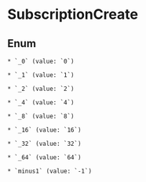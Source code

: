 
# SubscriptionCreate

## Enum


    * `_0` (value: `0`)

    * `_1` (value: `1`)

    * `_2` (value: `2`)

    * `_4` (value: `4`)

    * `_8` (value: `8`)

    * `_16` (value: `16`)

    * `_32` (value: `32`)

    * `_64` (value: `64`)

    * `minus1` (value: `-1`)



